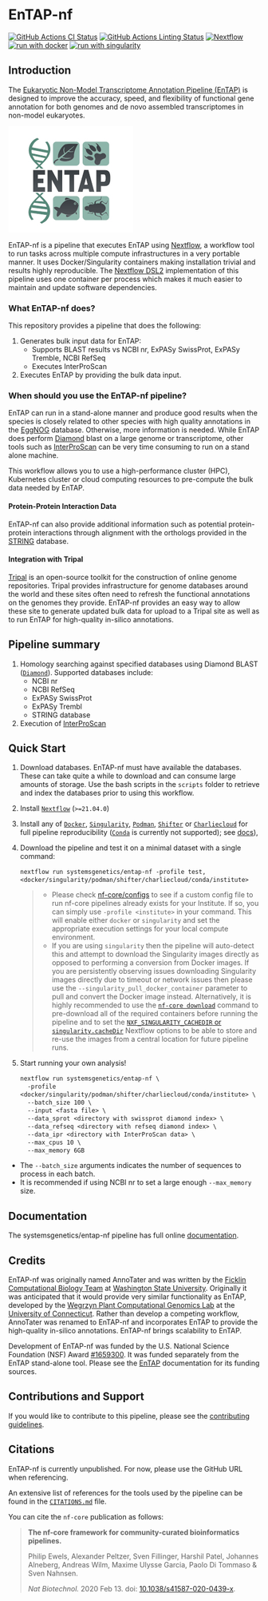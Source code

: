 # EnTAP-nf

[![GitHub Actions CI Status](https://github.com/systemsgenetics/entap-nf/workflows/nf-core%20CI/badge.svg)](https://github.com/systemsgenetics/entap-nf/actions?query=workflow%3A%22nf-core+CI%22)
[![GitHub Actions Linting Status](https://github.com/systemsgenetics/entap-nf/workflows/nf-core%20linting/badge.svg)](https://github.com/systemsgenetics/entap-nf/actions?query=workflow%3A%22nf-core+linting%22)
[![Nextflow](https://img.shields.io/badge/nextflow%20DSL2-%E2%89%A521.04.0-23aa62.svg?labelColor=000000)](https://www.nextflow.io/)
[![run with docker](https://img.shields.io/badge/run%20with-docker-0db7ed?labelColor=000000&logo=docker)](https://www.docker.com/)
[![run with singularity](https://img.shields.io/badge/run%20with-singularity-1d355c.svg?labelColor=000000)](https://sylabs.io/docs/)


## Introduction

The [Eukaryotic Non-Model Transcriptome Annotation Pipeline (EnTAP)](https://entap.readthedocs.io/en/latest/) is designed to improve the accuracy, speed, and flexibility of functional gene annotation for both genomes and de novo assembled transcriptomes in non-model eukaryotes.  

![systemsgenetics/entap-nf](docs/images/ENTAP_white_250w.jpg)

EnTAP-nf is a pipeline that executes EnTAP using [Nextflow](https://www.nextflow.io), a workflow tool to run tasks across multiple compute infrastructures in a very portable manner. It uses Docker/Singularity containers making installation trivial and results highly reproducible. The [Nextflow DSL2](https://www.nextflow.io/docs/latest/dsl2.html) implementation of this pipeline uses one container per process which makes it much easier to maintain and update software dependencies.

### What EnTAP-nf does?
This repository provides a pipeline that does the following:

1.  Generates bulk input data for EnTAP:
    - Supports BLAST results vs NCBI nr, ExPASy SwissProt, ExPASy Tremble, NCBI RefSeq
    - Executes InterProScan
2.  Executes EnTAP by providing the bulk data input.

### When should you use the EnTAP-nf pipeline?

EnTAP can run in a stand-alone manner and produce good results when the species is closely related to other species with high quality annotations in the [EggNOG](http://eggnog5.embl.de/#/app/home) database.  Otherwise, more information is needed. While EnTAP does perform [Diamond](https://github.com/bbuchfink/diamond) blast on a large genome or transcriptome, other tools such as [InterProScan](https://interproscan-docs.readthedocs.io/en/latest/) can be very time consuming to run on a stand alone machine.  

This workflow allows you to use a high-performance cluster (HPC), Kubernetes cluster or cloud computing resources to pre-compute the bulk data needed by EnTAP.

#### Protein-Protein Interaction Data

EnTAP-nf can also provide additional information such as potential protein-protein interactions through alignment with the orthologs provided in the [STRING](https://string-db.org/) database.  

#### Integration with Tripal

[Tripal](http://tripal.info) is an open-source toolkit for the construction of online genome repositories.  Tripal provides infrastructure for genome databases around the world and these sites often need to refresh the functional annotations on the genomes they provide. EnTAP-nf provides an easy way to allow these site to generate updated bulk data for upload to a Tripal site as well as to run EnTAP for high-quality in-silico annotations.

## Pipeline summary

1. Homology searching against specified databases using Diamond BLAST ([`Diamond`](https://github.com/bbuchfink/diamond)). Supported databases include:
    - NCBI nr
    - NCBI RefSeq
    - ExPASy SwissProt
    - ExPASy Trembl
    - STRING database
2. Execution of [InterProScan](https://interproscan-docs.readthedocs.io/en/latest/)

## Quick Start

1. Download databases. EnTAP-nf must have available the databases. These can take quite a while to download and can consume large amounts of storage.  Use the bash scripts in the `scripts` folder to retrieve and index the databases prior to using this workflow.

1. Install [`Nextflow`](https://www.nextflow.io/docs/latest/getstarted.html#installation) (`>=21.04.0`)

2. Install any of [`Docker`](https://docs.docker.com/engine/installation/), [`Singularity`](https://www.sylabs.io/guides/3.0/user-guide/), [`Podman`](https://podman.io/), [`Shifter`](https://nersc.gitlab.io/development/shifter/how-to-use/) or [`Charliecloud`](https://hpc.github.io/charliecloud/) for full pipeline reproducibility ([`Conda`](https://conda.io/miniconda.html) is currently not supported); see [docs](https://nf-co.re/usage/configuration#basic-configuration-profiles)),

3. Download the pipeline and test it on a minimal dataset with a single command:

    ```console
    nextflow run systemsgenetics/entap-nf -profile test,<docker/singularity/podman/shifter/charliecloud/conda/institute>
    ```

    > * Please check [nf-core/configs](https://github.com/nf-core/configs#documentation) to see if a custom config file to run nf-core pipelines already exists for your Institute. If so, you can simply use `-profile <institute>` in your command. This will enable either `docker` or `singularity` and set the appropriate execution settings for your local compute environment.
    > * If you are using `singularity` then the pipeline will auto-detect this and attempt to download the Singularity images directly as opposed to performing a conversion from Docker images. If you are persistently observing issues downloading Singularity images directly due to timeout or network issues then please use the `--singularity_pull_docker_container` parameter to pull and convert the Docker image instead. Alternatively, it is highly recommended to use the [`nf-core download`](https://nf-co.re/tools/#downloading-pipelines-for-offline-use) command to pre-download all of the required containers before running the pipeline and to set the [`NXF_SINGULARITY_CACHEDIR` or `singularity.cacheDir`](https://www.nextflow.io/docs/latest/singularity.html?#singularity-docker-hub) Nextflow options to be able to store and re-use the images from a central location for future pipeline runs.


4. Start running your own analysis!

    <!-- TODO nf-core: Update the example "typical command" below used to run the pipeline -->

    ```console
    nextflow run systemsgenetics/entap-nf \
      -profile <docker/singularity/podman/shifter/charliecloud/conda/institute> \
      --batch_size 100 \
      --input <fasta file> \
      --data_sprot <directory with swissprot diamond index> \
      --data_refseq <directory with refseq diamond index> \
      --data_ipr <directory with InterProScan data> \
      --max_cpus 10 \
      --max_memory 6GB

    ```
- The `--batch_size` arguments indicates the number of sequences to process in each batch.
- It is recommended if using NCBI nr to set a large enough `--max_memory` size.

## Documentation

The systemsgenetics/entap-nf pipeline has full online [documentation](https://entap-nf.readthedocs.io/en/latest/).

## Credits

EnTAP-nf was originally named AnnoTater and was written by the [Ficklin Computational Biology Team](http://ficklinlab.cahnrs.wsu.edu/) at [Washington State University](http://www.wsu.edu). Originally it was anticipated that it would provide very similar functionality as EnTAP, developed by the [Wegrzyn Plant Computational Genomics Lab](http://plantcompgenomics.com/) at the [University of Connecticut](http://www.uconn.edu). Rather than develop a competing workflow, AnnoTater was renamed to EnTAP-nf and incorporates EnTAP to provide the high-quality in-silico annotations. EnTAP-nf brings scalability to EnTAP.

Development of EnTAP-nf was funded by the U.S. National Science Foundation (NSF) Award [#1659300](https://www.nsf.gov/awardsearch/showAward?AWD_ID=1659300&HistoricalAwards=false). It was funded separately from the EnTAP stand-alone tool. Please see the [EnTAP](https://entap.readthedocs.io/en/latest/) documentation for its funding sources.


## Contributions and Support

If you would like to contribute to this pipeline, please see the [contributing guidelines](.github/CONTRIBUTING.md).


## Citations

EnTAP-nf is currently unpublished. For now, please use the GitHub URL when referencing.

<!-- TODO nf-core: Add bibliography of tools and data used in your pipeline -->
An extensive list of references for the tools used by the pipeline can be found in the [`CITATIONS.md`](CITATIONS.md) file.

You can cite the `nf-core` publication as follows:

> **The nf-core framework for community-curated bioinformatics pipelines.**
>
> Philip Ewels, Alexander Peltzer, Sven Fillinger, Harshil Patel, Johannes Alneberg, Andreas Wilm, Maxime Ulysse Garcia, Paolo Di Tommaso & Sven Nahnsen.
>
> _Nat Biotechnol._ 2020 Feb 13. doi: [10.1038/s41587-020-0439-x](https://dx.doi.org/10.1038/s41587-020-0439-x).

